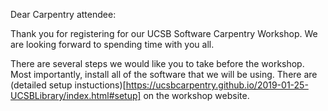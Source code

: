 Dear Carpentry attendee:

Thank you for registering for our UCSB Software Carpentry Workshop.  We are 
looking forward to spending time with you all.

There are several steps we would like you to take before the workshop.  
Most importantly, install all of the software that we will be using.  There are
(detailed setup instuctions)[https://ucsbcarpentry.github.io/2019-01-25-UCSBLibrary/index.html#setup] on the workshop website.


  

